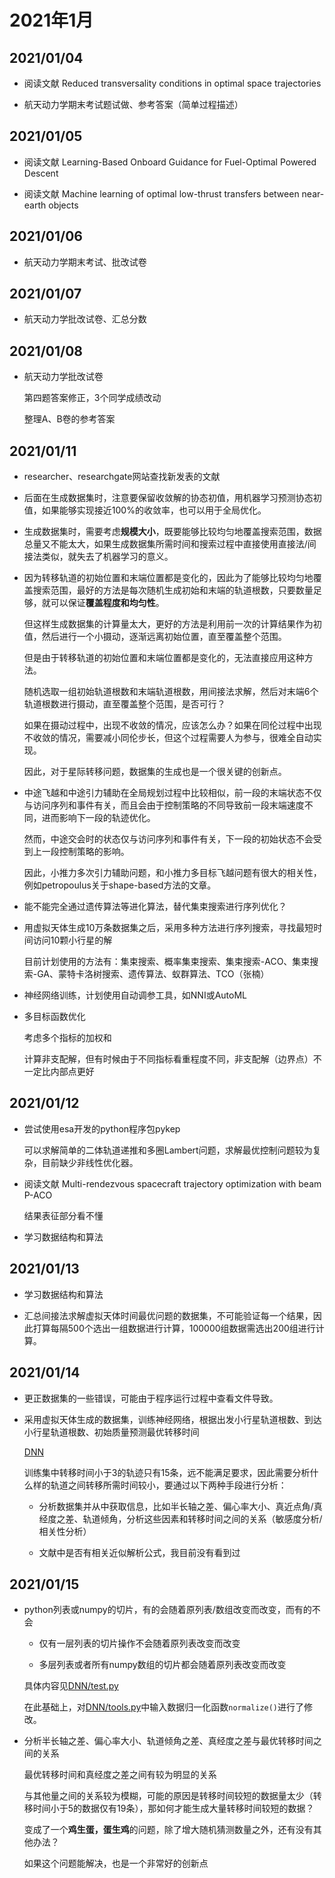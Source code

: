 # 2021年1月

## 2021/01/04

* 阅读文献 Reduced transversality conditions in optimal space trajectories

* 航天动力学期末考试题试做、参考答案（简单过程描述）

## 2021/01/05

* 阅读文献 Learning-Based Onboard Guidance for Fuel-Optimal Powered Descent

* 阅读文献 Machine learning of optimal low-thrust transfers between near-earth objects

## 2021/01/06

* 航天动力学期末考试、批改试卷

## 2021/01/07

* 航天动力学批改试卷、汇总分数

## 2021/01/08

* 航天动力学批改试卷

	第四题答案修正，3个同学成绩改动

	整理A、B卷的参考答案

## 2021/01/11

* researcher、researchgate网站查找新发表的文献

* 后面在生成数据集时，注意要保留收敛解的协态初值，用机器学习预测协态初值，如果能够实现接近100%的收敛率，也可以用于全局优化。

* 生成数据集时，需要考虑**规模大小**，既要能够比较均匀地覆盖搜索范围，数据总量又不能太大，如果生成数据集所需时间和搜索过程中直接使用直接法/间接法类似，就失去了机器学习的意义。

* 因为转移轨道的初始位置和末端位置都是变化的，因此为了能够比较均匀地覆盖搜索范围，最好的方法是每次随机生成初始和末端的轨道根数，只要数量足够，就可以保证**覆盖程度和均匀性**。

	但这样生成数据集的计算量太大，更好的方法是利用前一次的计算结果作为初值，然后进行一个小摄动，逐渐远离初始位置，直至覆盖整个范围。

	但是由于转移轨道的初始位置和末端位置都是变化的，无法直接应用这种方法。

	随机选取一组初始轨道根数和末端轨道根数，用间接法求解，然后对末端6个轨道根数进行摄动，直至覆盖整个范围，是否可行？

	如果在摄动过程中，出现不收敛的情况，应该怎么办？如果在同伦过程中出现不收敛的情况，需要减小同伦步长，但这个过程需要人为参与，很难全自动实现。

	因此，对于星际转移问题，数据集的生成也是一个很关键的创新点。

* 中途飞越和中途引力辅助在全局规划过程中比较相似，前一段的末端状态不仅与访问序列和事件有关，而且会由于控制策略的不同导致前一段末端速度不同，进而影响下一段的轨迹优化。

	然而，中途交会时的状态仅与访问序列和事件有关，下一段的初始状态不会受到上一段控制策略的影响。

	因此，小推力多次引力辅助问题，和小推力多目标飞越问题有很大的相关性，例如petropoulus关于shape-based方法的文章。

* 能不能完全通过遗传算法等进化算法，替代集束搜索进行序列优化？

* 用虚拟天体生成10万条数据集之后，采用多种方法进行序列搜索，寻找最短时间访问10颗小行星的解

	目前计划使用的方法有：集束搜索、概率集束搜索、集束搜索-ACO、集束搜索-GA、蒙特卡洛树搜索、遗传算法、蚁群算法、TCO（张楠）

* 神经网络训练，计划使用自动调参工具，如NNI或AutoML

* 多目标函数优化

	考虑多个指标的加权和

	计算非支配解，但有时候由于不同指标看重程度不同，非支配解（边界点）不一定比内部点更好

## 2021/01/12

* 尝试使用esa开发的python程序包pykep

	可以求解简单的二体轨道递推和多圈Lambert问题，求解最优控制问题较为复杂，目前缺少非线性优化器。

* 阅读文献 Multi-rendezvous spacecraft trajectory optimization with beam P-ACO

	结果表征部分看不懂

* 学习数据结构和算法

## 2021/01/13

* 学习数据结构和算法

* 汇总间接法求解虚拟天体时间最优问题的数据集，不可能验证每一个结果，因此打算每隔500个选出一组数据进行计算，100000组数据需选出200组进行计算。

## 2021/01/14

* 更正数据集的一些错误，可能由于程序运行过程中查看文件导致。

* 采用虚拟天体生成的数据集，训练神经网络，根据出发小行星轨道根数、到达小行星轨道根数、初始质量预测最优转移时间

	[DNN](https://github.com/Lpyshmily/GTOC7/blob/main/DNN.md#20210114-1st-version)

	训练集中转移时间小于3的轨迹只有15条，远不能满足要求，因此需要分析什么样的轨道之间转移所需时间较小，要通过以下两种手段进行分析：

	* 分析数据集并从中获取信息，比如半长轴之差、偏心率大小、真近点角/真经度之差、轨道倾角，分析这些因素和转移时间之间的关系（敏感度分析/相关性分析）

	* 文献中是否有相关近似解析公式，我目前没有看到过

## 2021/01/15

* python列表或numpy的切片，有的会随着原列表/数组改变而改变，而有的不会

	* 仅有一层列表的切片操作不会随着原列表改变而改变

	* 多层列表或者所有numpy数组的切片都会随着原列表改变而改变

	具体内容见[DNN/test.py](https://github.com/Lpyshmily/GTOC7/blob/main/DNN/test.py)

	在此基础上，对[DNN/tools.py](https://github.com/Lpyshmily/GTOC7/blob/main/DNN/tools.py)中输入数据归一化函数`normalize()`进行了修改。

* 分析半长轴之差、偏心率大小、轨道倾角之差、真经度之差与最优转移时间之间的关系

	最优转移时间和真经度之差之间有较为明显的关系

	与其他量之间的关系较为模糊，可能的原因是转移时间较短的数据量太少（转移时间小于5的数据仅有19条），那如何才能生成大量转移时间较短的数据？

	变成了一个**鸡生蛋，蛋生鸡**的问题，除了增大随机猜测数量之外，还有没有其他办法？
    
    如果这个问题能解决，也是一个非常好的创新点